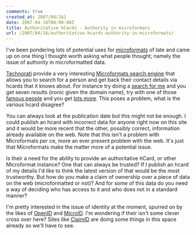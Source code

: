 ```yaml
---
comments: true
created_at: 2007/04/16}
date: 2007-04-16T00:00:00Z
title: Authoritative hCards - Authority in microformats
url: /2007/04/16/authoritative-hcards-authority-in-microformats/
---
```


I've been pondering lots of potential uses for [microformats](http://microformats.org) of late and came up on one thing I thought worth asking what people thought; namely the issue of authority in microformatted data.

[Technorati](http://technorati.com) provide a very interesting [Microformats search engine](http://kitchen.technorati.com/contact/search/) that allows you to search for a person and get back their contact details via hcards that it knows about. For instance try doing a [search for me](http://kitchen.technorati.com/contact/search/rushgrove) and you get seven results (ironic given the domain name), try with one of those [famous people](http://adactio.com) and you get [lots more](http://kitchen.technorati.com/contact/search/jeremy+keith). This poses a problem, what is the various hcard disagree?

You can always look at the publication date but this might not be enough. I could publish an hcard with incorrect data for anyone right now on this site and it would be more recent that the other, possibly correct, information already available on the web. Note that this isn't a problem with Microformats per ce, more an ever present problem with the web. It's just that Microformats make the matter more of a potential issue.

Is their a need for the ability to provide an authoritative hCard, or other Microformat instance? One that can always be trusted? If I publish an hcard of my details I'd like to think the latest version of that would be the most trustworthy. But how do you make a claim of ownership over a piece of data on the web (microformatted or not)? And for some of this data do you need a way of deciding who has access to it and who does not in a standard manner?

I'm pretty interested in the issue of identity at the moment, spurred on by the likes of [OpenID](http://openid.net/) and [MicroID](http://microid.org/). I'm wondering if their isn't some clever cross over here? Sites like [ClaimID](http://claimid.com/) are doing some things in this space already so we'll have to see.
